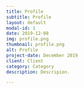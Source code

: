 ```yaml
---
title: Profile
subtitle: Profile
layout: default
modal-id: 1
date: 2019-12-08
img: profile.png
thumbnail: profile.png
alt: Profile
project-date: December 2019
client: Client
category: Category
description: Descripion.

---
```

